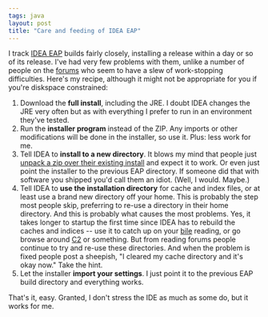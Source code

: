 ```yaml
---
tags: java
layout: post
title: "Care and feeding of IDEA EAP"
---
```




I track <a href="http://www.intellij.net/eap/">IDEA EAP</a> builds fairly closely, installing a release within a day or so of its release. I've had very few problems with them, unlike a number of people on the <a href="http://www.intellij.net/forums/">forums</a> who seem to have a slew of work-stopping difficulties. Here's my recipe, although it might not be appropriate for you if you're diskspace constrained:
<ol>
  <li>Download the <b>full install</b>, including the JRE. I doubt IDEA changes the JRE very often but as with everything I prefer to run in an environment they've tested.</li>
  <li>Run the <b>installer program</b> instead of the ZIP. Any imports or other modifications will be done in the installer, so use it. Plus: less work for me.</li>
  <li>Tell IDEA to <b>install to a new directory</b>. It blows my mind that people just <a href="http://www.intellij.net/forums/thread.jsp?forum=22&thread=41548&tstart=0&trange=50">unpack a zip over their existing install</a> and expect it to work. Or even just point the installer to the previous EAP directory. If someone did that with software you shipped you'd call them an idiot. (Well, I would. Maybe.)</li>
  <li>Tell IDEA to <b>use the installation directory</b> for cache and index files, or at least use a brand new directory off your home. This is probably the step most people skip, preferring to re-use a directory in their home directory. And this is probably what causes the most problems. Yes, it takes longer to startup the first time since IDEA has to rebuild the caches and indices -- use it to catch up on your <a href="http://www.freeroller.net/page/fate/">bile</a> reading, or go browse around <a href="http://c2.com/cgi/wiki">C2</a> or something. But from reading forums people continue to try and re-use these directories. And when the problem is fixed people post a sheepish, "I cleared my cache directory and it's okay now." Take the hint.</li>
  <li>Let the installer <b>import your settings</b>. I just point it to the previous EAP build directory and everything works.</li>
</ol>

<p>That's it, easy. Granted, I don't stress the IDE as much as some do, but it works for me.</p>


